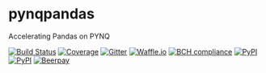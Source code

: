 # pynqpandas
Accelerating Pandas on PYNQ

[![Build Status](https://travis-ci.org/timkpaine/pynqpandas.svg?branch=master)](https://travis-ci.org/timkpaine/pynqpandas)
[![Coverage](https://codecov.io/gh/timkpaine/pynqpandas/branch/master/graph/badge.svg)](https://codecov.io/gh/timkpaine/pynqpandas)
[![Gitter](https://img.shields.io/gitter/room/nwjs/nw.js.svg)](https://gitter.im/pynqpandas/Lobby)
[![Waffle.io](https://badge.waffle.io/timkpaine/pynqpandas.png?label=ready&title=Ready)](https://waffle.io/timkpaine/pynqpandas?utm_source=badge)
[![BCH compliance](https://bettercodehub.com/edge/badge/timkpaine/pynqpandas?branch=master)](https://bettercodehub.com/)
[![PyPI](https://img.shields.io/pypi/v/knowledgelab.svg)](https://pypi.python.org/pypi/pynqpandas)
[![PyPI](https://img.shields.io/pypi/l/knowledgelab.svg)](https://pypi.python.org/pypi/pynqpandas)
[![Beerpay](https://beerpay.io/timkpaine/pynqpandas/badge.svg?style=flat)](https://beerpay.io/timkpaine/pynqpandas)
